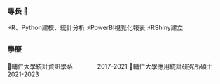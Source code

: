 ### 專長 👋
⚡R、Python建模、統計分析
⚡PowerBI視覺化報表
⚡RShiny建立

### 學歷
🌱輔仁大學統計資訊學系　　　　2017-2021
🌱輔仁大學應用統計研究所碩士　2021-2023

